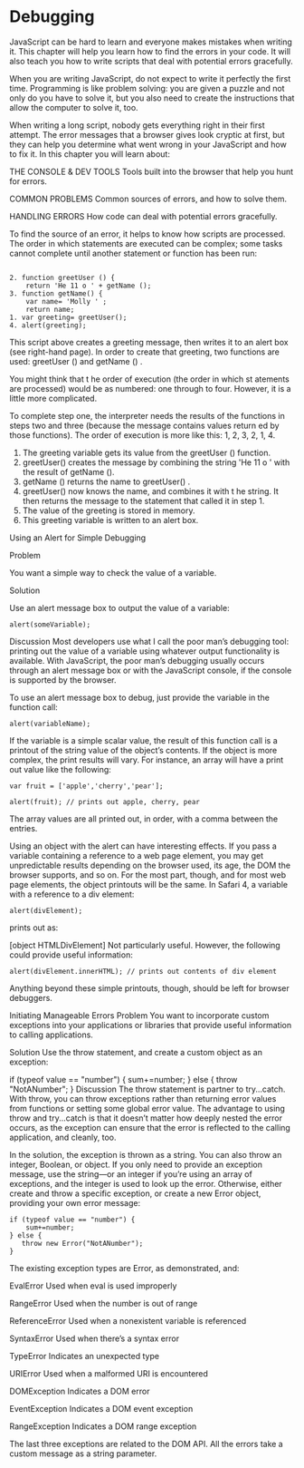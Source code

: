 # Debugging 

JavaScript can be hard to learn and everyone makes mistakes when writing it. This chapter will help you learn how to find the errors in your code. It will also teach you how to write scripts that deal with potential errors gracefully.

When you are writing JavaScript, do not expect to write it perfectly the first time. Programming is like problem solving: you are given a puzzle and not only do you have to solve it, but you also need to create the instructions that allow the computer to solve it, too.

When writing a long script, nobody gets everything right in their first attempt. The error messages that a browser gives look cryptic at first, but they can help you determine what went wrong in your JavaScript and how to fix it. In this chapter you will learn about:

THE CONSOLE & DEV TOOLS
Tools built into the browser that help you hunt for errors.

COMMON PROBLEMS
Common sources of errors, and how to solve them.

HANDLING ERRORS
How code can deal with potential errors gracefully.

To find the source of an error, it helps to know how scripts are processed. The order in which statements are executed can be complex; some tasks cannot complete until another statement or function has been run:

```

2. function greetUser () {
    return 'He 11 o ' + getName ();
3. function getName() {
    var name= 'Molly ' ;
    return name;
1. var greeting= greetUser();
4. alert(greeting);

```

This script above creates a greeting message, then writes it to an alert box (see right-hand page). In order to create that greeting, two functions are used: greetUser () and getName () .

You might think that t he order of execution (the order in which st atements are processed) would be as numbered: one through to four. However, it is a little more complicated.

To complete step one, the interpreter needs the results of the functions in steps two and three (because the message contains values return ed by those functions). The order of execution is more like this: 1, 2, 3, 2, 1, 4.

1. The greeting variable gets its value from the greetUser () function.
2. greetUser() creates the message by combining the string 'He 11 o ' with the result of getName ().
3. getName () returns the name to greetUser() .
2. greetUser() now knows the name, and combines it with t he string. It then returns the message to the statement that called it in step 1.
1. The value of the greeting is stored in memory.
4. This greeting variable is written to an alert box.

Using an Alert for Simple Debugging

Problem

You want a simple way to check the value of a variable.

Solution

Use an alert message box to output the value of a variable:

``alert(someVariable);``

Discussion
Most developers use what I call the poor man’s debugging tool: printing out the value of a variable using whatever output functionality is available. With JavaScript, the poor man’s debugging usually occurs through an alert message box or with the JavaScript console, if the console is supported by the browser.

To use an alert message box to debug, just provide the variable in the function call:

``alert(variableName);``

If the variable is a simple scalar value, the result of this function call is a printout of the string value of the object’s contents. If the object is more complex, the print results will vary. For instance, an array will have a print out value like the following:

``var fruit = ['apple','cherry','pear'];``

``alert(fruit); // prints out apple, cherry, pear``

The array values are all printed out, in order, with a comma between the entries.

Using an object with the alert can have interesting effects. If you pass a variable containing a reference to a web page element, you may get unpredictable results depending on the browser used, its age, the DOM the browser supports, and so on. For the most part, though, and for most web page elements, the object printouts will be the same. In Safari 4, a variable with a reference to a div element:

``alert(divElement);``

prints out as:

[object HTMLDivElement]
Not particularly useful. However, the following could provide useful information:

``alert(divElement.innerHTML); // prints out contents of div element``

Anything beyond these simple printouts, though, should be left for browser debuggers.

Initiating Manageable Errors
Problem
You want to incorporate custom exceptions into your applications or libraries that provide useful information to calling applications.

Solution
Use the throw statement, and create a custom object as an exception:

if (typeof value == "number") {
    sum+=number;
} else {
   throw "NotANumber";
}
Discussion
The throw statement is partner to try...catch. With throw, you can throw exceptions rather than returning error values from functions or setting some global error value. The advantage to using throw and try...catch is that it doesn’t matter how deeply nested the error occurs, as the exception can ensure that the error is reflected to the calling application, and cleanly, too.

In the solution, the exception is thrown as a string. You can also throw an integer, Boolean, or object. If you only need to provide an exception message, use the string—or an integer if you’re using an array of exceptions, and the integer is used to look up the error. Otherwise, either create and throw a specific exception, or create a new Error object, providing your own error message:

```
if (typeof value == "number") {
    sum+=number;
} else {
   throw new Error("NotANumber");
}
```

The existing exception types are Error, as demonstrated, and:

EvalError
Used when eval is used improperly

RangeError
Used when the number is out of range

ReferenceError
Used when a nonexistent variable is referenced

SyntaxError
Used when there’s a syntax error

TypeError
Indicates an unexpected type

URIError
Used when a malformed URI is encountered

DOMException
Indicates a DOM error

EventException
Indicates a DOM event exception

RangeException
Indicates a DOM range exception

The last three exceptions are related to the DOM API. All the errors take a custom message as a string parameter.